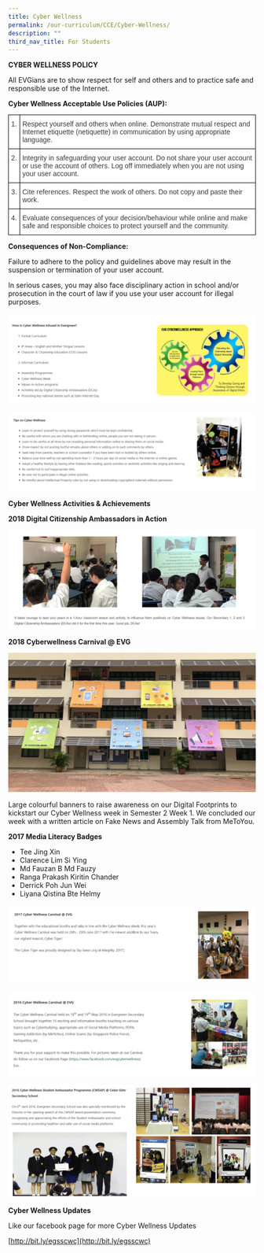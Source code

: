 ```yaml
---
title: Cyber Wellness
permalink: /our-curriculum/CCE/Cyber-Wellness/
description: ""
third_nav_title: For Students
---
```

**CYBER WELLNESS POLICY**

All EVGians are to show respect for self and others and to practice safe and responsible use of the Internet.

**Cyber Wellness Acceptable Use Policies (AUP):**

<style type="text/css">
.tg  {border-collapse:collapse;border-spacing:0;}
.tg td{border-color:black;border-style:solid;border-width:1px;font-family:Arial, sans-serif;font-size:14px;
  overflow:hidden;padding:10px 5px;word-break:normal;}
.tg th{border-color:black;border-style:solid;border-width:1px;font-family:Arial, sans-serif;font-size:14px;
  font-weight:normal;overflow:hidden;padding:10px 5px;word-break:normal;}
.tg .tg-dox4{background-color:#FFF;color:#3A3A3A;text-align:left;vertical-align:top}
</style>
<table class="tg">
<thead>
  <tr>
    <th class="tg-dox4"><span style="font-weight:inherit;font-style:inherit">1.</span></th>
    <th class="tg-dox4"><span style="font-weight:inherit;font-style:inherit">Respect yourself and others when online. Demonstrate mutual respect and Internet etiquette (netiquette) in communication by using appropriate language.</span></th>
  </tr>
</thead>
<tbody>
  <tr>
    <td class="tg-dox4"><span style="font-weight:inherit;font-style:inherit">2.</span></td>
    <td class="tg-dox4"><span style="font-weight:inherit;font-style:inherit">Integrity in safeguarding your user account. Do not share your user account or use the account of others. Log off immediately when you are not using your user account.</span></td>
  </tr>
  <tr>
    <td class="tg-dox4"><span style="font-weight:inherit;font-style:inherit">3.</span></td>
    <td class="tg-dox4"><span style="font-weight:inherit;font-style:inherit">Cite references. Respect the work of others. Do not copy and paste their work.</span></td>
  </tr>
  <tr>
    <td class="tg-dox4"><span style="font-weight:inherit;font-style:inherit">4.</span></td>
    <td class="tg-dox4"><span style="font-weight:inherit;font-style:inherit">Evaluate consequences of your decision/behaviour while online and make safe and responsible choices to protect yourself and the community.</span></td>
  </tr>
</tbody>
</table>

**Consequences of Non-Compliance:**

Failure to adhere to the policy and guidelines above may result in the suspension or termination of your user account.

In serious cases, you may also face disciplinary action in school and/or prosecution in the court of law if you use your user account for illegal purposes.

![](/images/Our%20Curriculum/CCE/Cyber%20Wellness/C1.png)

![](/images/Our%20Curriculum/CCE/Cyber%20Wellness/C2.png)


**Cyber Wellness Activities &amp; Achievements**

**2018 Digital Citizenship Ambassadors in Action**

![](/images/Our%20Curriculum/CCE/Cyber%20Wellness/C3.png)


**2018 Cyberwellness Carnival @ EVG**

![](/images/Our%20Curriculum/CCE/Cyber%20Wellness/C4.jpg)


Large colourful banners to raise awareness on our Digital Footprints to kickstart our Cyber Wellness week in Semester 2 Week 1. We concluded our week with a written article on Fake News and Assembly Talk from MeToYou.

**2017 Media Literacy Badges**

*   Tee Jing Xin
*   Clarence Lim Si Ying
*   Md Fauzan B Md Fauzy
*   Ranga Prakash Kiritin Chander
*   Derrick Poh Jun Wei
*   Liyana Qistina Bte Helmy




![](/images/Our%20Curriculum/CCE/Cyber%20Wellness/C5.png)

![](/images/Our%20Curriculum/CCE/Cyber%20Wellness/C6.png)

![](/images/Our%20Curriculum/CCE/Cyber%20Wellness/C7.png)


**Cyber Wellness Updates**

Like our facebook page for more Cyber Wellness Updates

[http://bit.ly/egsscwc](http://bit.ly/egsscwc)